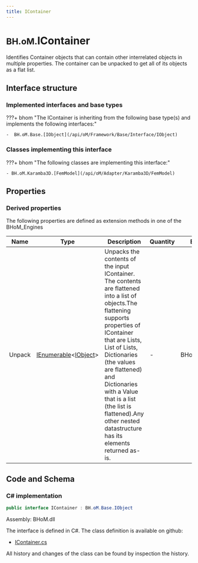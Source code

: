 ```yaml
---
title: IContainer
---
```


# <small>BH.oM.</small>**IContainer**

Identifies Container objects that can contain other interrelated objects in multiple properties. The container can be unpacked to get all of its objects as a flat list.

## Interface structure

### Implemented interfaces and base types

???+ bhom "The IContainer is inheriting from the following base type(s) and implements the following interfaces:"

    -  BH.oM.Base.[IObject](/api/oM/Framework/Base/Interface/IObject)


### Classes implementing this interface

???+ bhom "The following classes are implementing this interface:"

    - BH.oM.Karamba3D.[FemModel](/api/oM/Adapter/Karamba3D/FemModel)


## Properties

### Derived properties

The following properties are defined as extension methods in one of the BHoM_Engines

| Name             | Type             | Description      | Quantity         | Engine           |
|------------------|------------------|------------------|------------------|------------------|
| Unpack | [IEnumerable](https://learn.microsoft.com/en-us/dotnet/api/System.Collections.Generic.IEnumerable-1?view=netstandard-2.0)&lt;[IObject](/api/oM/Framework/Base/Interface/IObject)&gt; | Unpacks the contents of the input IContainer. The contents are flattened into a list of objects.The flattening supports properties of IContainer that are Lists, List of Lists, Dictionaries (the values are flattened) and Dictionaries with a Value that is a list (the list is flattened).Any other nested datastructure has its elements returned as-is. | - | BHoM_Engine |


## Code and Schema

### C# implementation

``` C# title="C#"
public interface IContainer : BH.oM.Base.IObject
```

Assembly: BHoM.dll

The interface is defined in C#. The class definition is available on github:

- [IContainer.cs](https://github.com/BHoM/BHoM/blob/develop/BHoM/Interface\IContainer.cs)

All history and changes of the class can be found by inspection the history.
